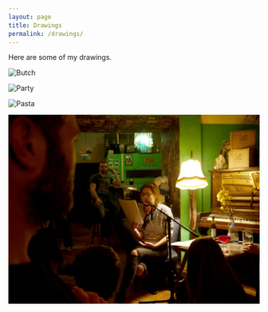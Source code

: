 ```yaml
---
layout: page
title: Drawings
permalink: /drawings/
---
```


Here are some of my drawings.

![Butch](/images/butch.jpg)

![Party](/images/party.jpg)

![Pasta](/images/pasta.jpg)

![Photo by Lynn Sigel](/images/reading.jpg)